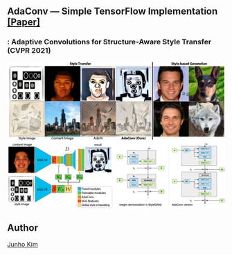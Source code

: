 ## AdaConv &mdash; Simple TensorFlow Implementation [[Paper]](https://openaccess.thecvf.com/content/CVPR2021/papers/Chandran_Adaptive_Convolutions_for_Structure-Aware_Style_Transfer_CVPR_2021_paper.pdf)
### : Adaptive Convolutions for Structure-Aware Style Transfer (CVPR 2021)

<div align="center">
  <img src="./assets/teaser.png">
  <img src="./assets/archi.png">
</div>

## Author
[Junho Kim](http://bit.ly/jhkim_ai)
